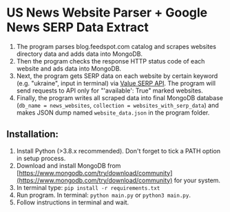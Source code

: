 # US News Website Parser + Google News SERP Data Extract

1. The program parses blog.feedspot.com catalog and scrapes websites directory data and adds data into MongoDB. 
2. Then the program checks the response HTTP status code of each website and ads data into MongoDB.
3. Next, the program gets SERP data on each website by certain keyword (e.g. "ukraine", input in terminal) 
via [Value SERP API](https://www.valueserp.com/docs/search-api/searches/common). The program will send requests to API only for "'available': True" marked websites.
4. Finally, the program writes all scraped data into final MongoDB database (`db_name = news_websites`, `collection = websites_with_serp_data`) and makes JSON dump named `website_data.json` in the program folder.

## Installation:
1. Install Python (>3.8.x recommended). Don't forget to tick a PATH option in setup process.
2. Download and install MongoDB from [https://www.mongodb.com/try/download/community](https://www.mongodb.com/try/download/community) for your system.
3. In terminal type: `pip install -r requirements.txt`
4. Run program. In terminal: `python main.py` or `python3 main.py`.
5. Follow instructions in terminal and wait.
